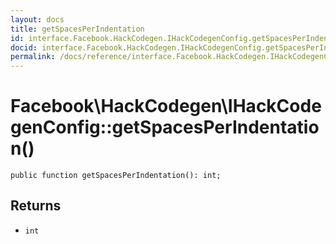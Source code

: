 ```yaml
---
layout: docs
title: getSpacesPerIndentation
id: interface.Facebook.HackCodegen.IHackCodegenConfig.getSpacesPerIndentation
docid: interface.Facebook.HackCodegen.IHackCodegenConfig.getSpacesPerIndentation
permalink: /docs/reference/interface.Facebook.HackCodegen.IHackCodegenConfig.getSpacesPerIndentation.md
---
```

# Facebook\\HackCodegen\\IHackCodegenConfig::getSpacesPerIndentation()




``` Hack
public function getSpacesPerIndentation(): int;
```




## Returns




- ` int `